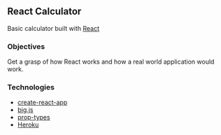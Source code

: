 ## React Calculator

Basic calculator built with [React](https://es.reactjs.org/)

### Objectives

Get a grasp of how React works and how a real world application would work.

### Technologies 

* [create-react-app](https://github.com/facebook/create-react-app)
* [big.js](https://github.com/MikeMcl/big.js/)
* [prop-types](https://www.npmjs.com/package/prop-types)
* [Heroku](https://www.heroku.com/)
